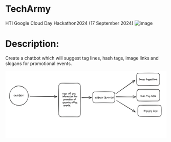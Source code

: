 # TechArmy

HTI Google Cloud Day Hackathon2024 (17 September 2024)
![image](https://github.com/user-attachments/assets/ea45d372-947a-4765-b0b8-e685f1ed058e)


# Description: 
Create a chatbot which will suggest tag lines, hash tags, image links and slogans for promotional events.

![My image](img.png)
